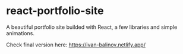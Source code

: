 # react-portfolio-site
A beautiful  portfolio site builded with React, a few libraries and simple animations.

Check final version here: https://ivan-balinov.netlify.app/
